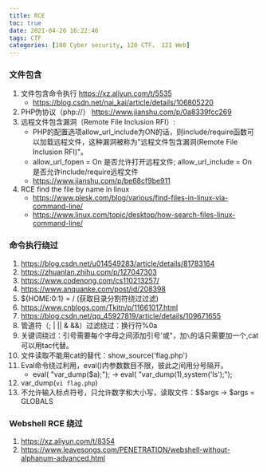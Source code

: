 ```yaml
---
title: RCE
toc: true
date: 2021-04-20 16:22:46
tags: CTF
categories: [100 Cyber security, 120 CTF， 121 Web]
---
```


### 文件包含
1.  文件包含命令执行 https://xz.aliyun.com/t/5535
    *  https://blog.csdn.net/nai_kai/article/details/106805220
1.  PHP伪协议（php://） https://www.jianshu.com/p/0a8339fcc269
1.  远程文件包含漏洞（Remote File Inclusion RFI）:
    *  PHP的配置选项allow_url_include为ON的话，则include/require函数可以加载远程文件，这种漏洞被称为"远程文件包含漏洞(Remote File Inclusion RFI)"。
    *  allow_url_fopen = On 是否允许打开远程文件; allow_url_include = On 是否允许include/require远程文件
    *  https://www.jianshu.com/p/be68cf9be911
1.  RCE find the file by name in linux
    *  https://www.plesk.com/blog/various/find-files-in-linux-via-command-line/
    *  https://www.linux.com/topic/desktop/how-search-files-linux-command-line/

### 命令执行绕过
1.  https://blog.csdn.net/u014549283/article/details/81783164
1.  https://zhuanlan.zhihu.com/p/127047303
1.  https://www.codenong.com/cs110213257/
1.  https://www.anquanke.com/post/id/208398
1.  ${HOME:0:1} = / (获取目录分割符绕过过滤)
1.  https://www.cnblogs.com/Tkitn/p/11661017.html
1.  https://blog.csdn.net/qq_45927819/article/details/109671655
1.  管道符（; | || & &&）过滤绕过：换行符%0a
1.  关键词绕过：引号需要每个字母之间添加引号'或"，加`\`的话只需要加一个,cat可以用tac代替。
1.  文件读取不能用cat的替代：show_source('flag.php')
1.  Eval命令绕过利用，eval()内参数数目不限，彼此之间用分号隔开。
    *  eval( "var_dump($a);"); -> eval( "var_dump(1),system('ls');");
1.  var_dump(`vi flag.php`)
1.  不允许输入标点符号，只允许数字和大小写，读取文件：$$args -> $args = GLOBALS

### Webshell RCE 绕过
1. https://xz.aliyun.com/t/8354
1. https://www.leavesongs.com/PENETRATION/webshell-without-alphanum-advanced.html
